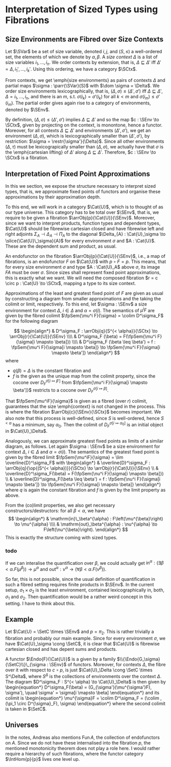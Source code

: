 $$
\newcommand{\llbracket}{[\\![}
\newcommand{\rrbracket}{]\\!]}
$$
$$\newcommand{\restr}[2]{{#1|}\_{#2}}
\newcommand{\pow}[1]{\mathcal{P}(#1)}
\newcommand{\arr}[2]{#1 \rightarrow #2}
\newcommand{\inj}[2]{#1 \hookrightarrow #2}
\newcommand{\func}[3]{#1 \colon \arr{#2}{#3}}
\newcommand{\parr}[2]{#1 \rightharpoonup #2}
\newcommand{\pfunc}[3]{#1 \colon \parr{#2}{#3}}
\newcommand{\Endo}[2]{\func{#1}{#2}{#2}}
\newcommand{\op}[1]{#1^{\mathrm{op}}}
\newcommand{\nat}[3]{#1 \colon #2 \Rightarrow #3}
\newcommand{\IntHom}[2]{\left[ #1, #2 \right]}
\newcommand{\prodArr}[1]{\langle #1 \rangle}
\newcommand{\coprodArr}[1]{\left[ #1 \right]}
\newcommand{\dom}{\operatorname{dom}}
\newcommand{\SVar}{\mathrm{SVar}}
\newcommand{\SEnv}{\mathrm{SEnv}}
\newcommand{\SCtx}{\mathrm{SCtx}}
\newcommand{\fpSem}[2]{\llbracket #1 \rrbracket_{#2}}
\newcommand{\arrObj}[3]{\begin{pmatrix}\mathop{\scriptstyle #1\downarrow}^{\phantom{#1}#2}_{\phantom{#1}#3}\end{pmatrix}}
\DeclareMathOperator{\const}{const}
\DeclareMathOperator{\id}{id}
\DeclareMathOperator{\Id}{Id}
\DeclareMathOperator{\colim}{colim}
\DeclareMathOperator{\supp}{supp}
\DeclareMathOperator{\dom}{dom}
$$

$\newcommand{\Cat}[1]{\mathbf{#1}}
\newcommand{\SetC}{\Cat{Set}}
\newcommand{\VecC}{\Cat{Vec}}
\newcommand{\CoalgC}[1]{\mathrm{CoAlg}(#1)}
\newcommand{\TopC}{\Cat{Top}}
\newcommand{\slice}[2]{#1/{\scriptstyle #2}}$

# Interpretation of Sized Types using Fibrations
## Size Environments are Fibred over Size Contexts
Let $\SVar$ be a set of size variable, denoted $i, j$, and $(S, \leq)$ a
well-ordered set, the elements of which we denote by $\alpha, \beta$.
A _size context_ $\Delta$ is a list of size variables $i_1, \dotsc, i_n$.
We order contexts by extension, that is, $\Delta \sqsubseteq \Delta'$ iff
$\Delta' = \Delta, i_1', \dotsc, i_k'$.
Using this ordering, we have a category $\SCtx$.

From contexts, we get \emph{size environments} as pairs of contexts $\Delta$
and partial maps $\sigma : \parr{\SVar}{S}$ with $\dom \sigma = \Delta$.
We order size environments lexicographically, that is,
$(\Delta, \sigma) \leq (\Delta', \sigma')$ iff $\Delta \sqsubseteq \Delta'$,
$\Delta = i_1, \dotsc, i_n$, and there is an $m$, s.t.
$\sigma(i_k) = \sigma'(i_k)$ for all $k < m$ and
$\sigma(i_m) \leq \sigma'(i_m)$.
The partial order gives again rise to a category of environments, denoted by
$\SEnv$.

By definition, $(\Delta, \sigma) \leq (\Delta', \sigma')$ implies
$\Delta \sqsubseteq \Delta'$ and so the map $c : \SEnv \to \SCtx$, given by
projecting on the context, is monontone, hence a functor.
Moreover, for all contexts $\Delta \sqsubseteq \Delta'$ and environments
$(\Delta', \sigma')$, we get an environment $(\Delta, \sigma)$, which is
lexicographically smaller than $(\Delta', \sigma')$, by restriction:
$\sigma = \restr{\sigma'}{\Delta}$.
Since all other environments $(\Delta, \tau)$ must be lexicograpically smaller
than $(\Delta, \sigma)$, we actually have that $\sigma$ is the
\emph{cartesian lifting} of $\Delta'$ along $\Delta \sqsubseteq \Delta'$.
Therefore, $c : \SEnv \to \SCtx$ is a fibration.

## Interpretation of Fixed Point Approximations
In this we section, we expose the structure necessary to interpret sized types,
that is, we approximate fixed points of functors and organise these
approximations by their approximation depth.

To this end, we will work in a category $\Cat{U}$, which is to thought of as
our type universe.
This category has to be total over $\SEnv$, that is, we require to be given
a fibration $\arrObj{p}{\Cat{U}}{\SEnv}$.
Moreover, since we want to interpret products, function types and dependent
types, $\Cat{U}$ should be fibrewise cartesian closed and have fibrewise left
and right adjoints $\Sigma_A \dashv \Delta_A \dashv \Pi_A$ to the diagonal
$\Delta_{A} : \Cat{U}_\sigma \to \slice{\Cat{U}\_\sigma}{A}$ for every
environment $\sigma$ and $A : \Cat{U}$.
These are the dependent sum and product, as usual.

An endofunctor on the fibration $\arrObj{p}{\Cat{U}}{\SEnv}$, i.e., a map of
fibrations, is an endofunctor $F$ on $\Cat{U}$ with $p \circ F = p$.
This means, that for every size environment $\sigma$ and type $A : \Cat{U}_A$
above $\sigma$, its image $F A$ must be over $\sigma$.
Since sizes shall represent fixed point approximations, this is exactly what
we want.
We will need the composed fibration $r = c \circ p : \Cat{U} \to \SCtx$,
mapping a type to its size context.

Approximations of the least and greatest fixed point of $F$ are given as
usual by constructing a diagram from smaller approximations and the taking
the colimit or limit, respectively.
To this end, let $\sigma : \SEnv$ a size environment for context $\Delta$,
$i \in \Delta$ and $\alpha = \sigma(i)$.
The semantics of $\mu^iF$ are given by the fibred colimit
$\fpSem{\mu^i F}{\sigma} = \colim D^\sigma_F$ for the following diagram

$$
\begin{align*}
  & D^\sigma_F : \arrObj{q}{S^{< \alpha}}{\SCtx} \to \arrObj{r}{\Cat{U}}{\SEnv} \\\\
  & D^\sigma_F (\beta) = F(\fpSem{\mu^i F}{\sigma[i \mapsto \beta]}) \\\\
  & D^\sigma_F (\beta \leq \beta') =
    f : \fpSem{\mu^i F}{\sigma[i \mapsto \beta]}
        \to \fpSem{\mu^i F}{\sigma[i \mapsto \beta']}
\end{align*}
$$
where

 - $q(\beta) = \Delta$ is the constant fibration and
 - $f$ is the given as the unique map from the colimit property, since the
  cocone over $D^{\sigma[i \mapsto \beta']}_F$ from
  $\fpSem{\mu^i F}{\sigma[i \mapsto \beta']}$ restricts to a cocone over
  $D^{\sigma[i \mapsto \beta]}_F$.

That $\fpSem{\mu^iF}{\sigma}$ is given as a fibred (over $r$) colimit,
guarantees that the size \emph{context} is not changed in the process.
This is where the fibration $\arrObj{c}{\SEnv}{\SCtx}$ becomes important.
We also note that this process is well-defined, since $S$ is well-ordered,
hence $S^{< \alpha}$ has a minimum, say $\alpha_0$.
Then the colimit of $D_F^{\sigma[i \mapsto \alpha_0]}$ is an initial object in
$\Cat{U}_\Delta$.

Analogously, we can approximate greatest fixed points as limits of a similar
diagram, as follows.
Let again $\sigma : \SEnv$ be a size environment for context $\Delta$,
$i \in \Delta$ and $\alpha = \sigma(i)$.
The semantics of the greatest fixed point is given by the fibred limit
$\fpSem{\mu^iF}{\sigma} = \lim \overline{D}^\sigma_F$ with
\begin{align*}
  & \overline{D}^\sigma_F : \arrObj{q}{\op{(S^{< \alpha})}}{\SCtx}
                           \to \arrObj{r}{\Cat{U}}{\SEnv} \\\\
  & \overline{D}^\sigma_F(\beta) = F(\fpSem{\nu^i F}{\sigma[i \mapsto \beta]}) \\\\
  & \overline{D}^\sigma_F(\beta \leq \beta') =
    f : \fpSem{\nu^i F}{\sigma[i \mapsto \beta']}
        \to \fpSem{\nu^i F}{\sigma[i \mapsto \beta]}
\end{align*}
where $q$ is again the constant fibration and $f$ is given by the limit
property as above.

From the (co)limit properties, we also get necessary constructors/destructors:
for all $\beta < \alpha$, we have
$$
\begin{align*}
  & \mathrm{in}\_\beta^{\alpha} : F\left(\mu^{\beta}\right) \to \mu^{\alpha} \\\\
  & \mathrm{out}_\beta^{\alpha} : \nu^{\alpha} \to F\left(\nu^{\beta}\right).
\end{align*}
$$
This is exactly the structure coming with sized types.

### todo
If we can interalise the quantification over $\beta$, we could actually get
$\mathrm{in}^{\alpha} :
  \left(\exists \beta < \alpha .F\left(\mu^{\beta}\right)\right)
  \to \mu^{\alpha}$
and
$\mathrm{out}^{\alpha} : \nu^{\alpha}
  \to \left(\forall \beta < \alpha .F\left(\nu^{\beta}\right)\right)$.
 <!--
% \begin{align*}
%   & \mathrm{in}^{\alpha} :
%     \left(\exists \beta < \alpha .F\left(\mu^{\beta}\right)\right)
%     \to \mu^{\alpha} \\
%   & \mathrm{out}^{\alpha}_{\beta} : \nu^{\alpha}
%     \to \left(\forall \beta < \alpha .F\left(\nu^{\beta}\right)\right).
% \end{align*}
-->
So far, this is not possible, since the usual definition of quantification
in such a fibred setting requires finite products in $\SEnv$.
In the current setup, $\sigma_1 \times \sigma_2$ is the least environment,
contained lexicographically in, both, $\sigma_1$ and $\sigma_2$.
Then quantification would be a rather weird concept in this setting.
I have to think about this.

## Example
Let $\Cat{U} = \SetC \times \SEnv$ and $p = \pi_2$.
This is rather trivially a fibration and probably our main example.
Since for every environment $\sigma$, we have $\Cat{U}_\sigma \cong \SetC$, it
is clear that $\Cat{U}$ is fibrewise cartesian closed and has depent sums and
products.

A functor $\Endo{F}{\Cat{U}}$ is a given by a family
$\\{\Endo{G_\sigma}{\SetC}\\}\_{\sigma : \SEnv}$ of functors.
Moreover, for contexts $\Delta$, the fibre over it with respect to $c \circ p$,
is just $\Cat{U}_\Delta \cong \SetC \times S^\Delta$, where $S^\Delta$ is the
collections of environments over the context $\Delta$.
The diagram $D^\sigma_F : S^{< \alpha} \to \Cat{U}_\Delta$ is then given by
\begin{equation*}
  D^\sigma_F(\beta) = (G_{\sigma'}(\mu^{\sigma'}F), \sigma'),
  \quad \sigma' = \sigma[i \mapsto \beta]
\end{equation*}
and its colimit is
\begin{equation*}
  \mu^{\sigma}F = \colim D^\sigma_F
  = (\colim \, (\pi_1 \circ D^{\sigma}_F), \sigma)
\end{equation*}
where the second colimit is taken in $\SetC$.

## Universes
In the notes, Andreas also mentions $\mathrm{Fun} \, A$, the collection of
endofunctors on $A$.
Since we do not have these internalised into the fibration $p$, the mentioned
monotonicity theorem does not play a role here.
I would rather require a hierarchy of such fibrations, where the functor
category $\IntHom{p}{p}$ lives one level up.

	
